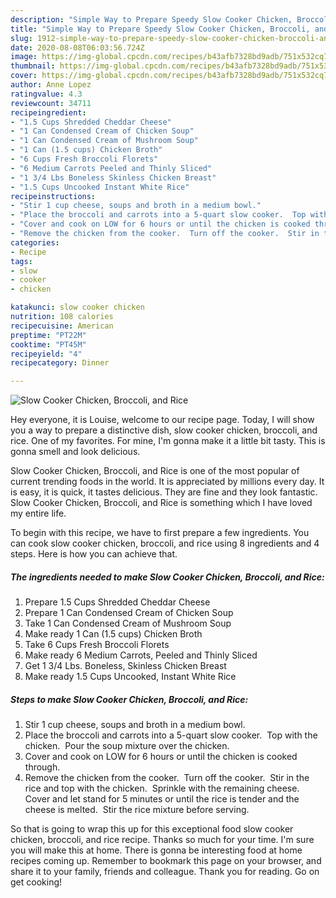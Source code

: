```yaml
---
description: "Simple Way to Prepare Speedy Slow Cooker Chicken, Broccoli, and Rice"
title: "Simple Way to Prepare Speedy Slow Cooker Chicken, Broccoli, and Rice"
slug: 1912-simple-way-to-prepare-speedy-slow-cooker-chicken-broccoli-and-rice
date: 2020-08-08T06:03:56.724Z
image: https://img-global.cpcdn.com/recipes/b43afb7328bd9adb/751x532cq70/slow-cooker-chicken-broccoli-and-rice-recipe-main-photo.jpg
thumbnail: https://img-global.cpcdn.com/recipes/b43afb7328bd9adb/751x532cq70/slow-cooker-chicken-broccoli-and-rice-recipe-main-photo.jpg
cover: https://img-global.cpcdn.com/recipes/b43afb7328bd9adb/751x532cq70/slow-cooker-chicken-broccoli-and-rice-recipe-main-photo.jpg
author: Anne Lopez
ratingvalue: 4.3
reviewcount: 34711
recipeingredient:
- "1.5 Cups Shredded Cheddar Cheese"
- "1 Can Condensed Cream of Chicken Soup"
- "1 Can Condensed Cream of Mushroom Soup"
- "1 Can (1.5 cups) Chicken Broth"
- "6 Cups Fresh Broccoli Florets"
- "6 Medium Carrots Peeled and Thinly Sliced"
- "1 3/4 Lbs Boneless Skinless Chicken Breast"
- "1.5 Cups Uncooked Instant White Rice"
recipeinstructions:
- "Stir 1 cup cheese, soups and broth in a medium bowl."
- "Place the broccoli and carrots into a 5-quart slow cooker.  Top with the chicken.  Pour the soup mixture over the chicken."
- "Cover and cook on LOW for 6 hours or until the chicken is cooked through."
- "Remove the chicken from the cooker.  Turn off the cooker.  Stir in the rice and top with the chicken.  Sprinkle with the remaining cheese.  Cover and let stand for 5 minutes or until the rice is tender and the cheese is melted.  Stir the rice mixture before serving."
categories:
- Recipe
tags:
- slow
- cooker
- chicken

katakunci: slow cooker chicken 
nutrition: 108 calories
recipecuisine: American
preptime: "PT22M"
cooktime: "PT45M"
recipeyield: "4"
recipecategory: Dinner

---
```



![Slow Cooker Chicken, Broccoli, and Rice](https://img-global.cpcdn.com/recipes/b43afb7328bd9adb/751x532cq70/slow-cooker-chicken-broccoli-and-rice-recipe-main-photo.jpg)

Hey everyone, it is Louise, welcome to our recipe page. Today, I will show you a way to prepare a distinctive dish, slow cooker chicken, broccoli, and rice. One of my favorites. For mine, I'm gonna make it a little bit tasty. This is gonna smell and look delicious.



Slow Cooker Chicken, Broccoli, and Rice is one of the most popular of current trending foods in the world. It is appreciated by millions every day. It is easy, it is quick, it tastes delicious. They are fine and they look fantastic. Slow Cooker Chicken, Broccoli, and Rice is something which I have loved my entire life.


To begin with this recipe, we have to first prepare a few ingredients. You can cook slow cooker chicken, broccoli, and rice using 8 ingredients and 4 steps. Here is how you can achieve that.

<!--inarticleads1-->

##### The ingredients needed to make Slow Cooker Chicken, Broccoli, and Rice:

1. Prepare 1.5 Cups Shredded Cheddar Cheese
1. Prepare 1 Can Condensed Cream of Chicken Soup
1. Take 1 Can Condensed Cream of Mushroom Soup
1. Make ready 1 Can (1.5 cups) Chicken Broth
1. Take 6 Cups Fresh Broccoli Florets
1. Make ready 6 Medium Carrots, Peeled and Thinly Sliced
1. Get 1 3/4 Lbs. Boneless, Skinless Chicken Breast
1. Make ready 1.5 Cups Uncooked, Instant White Rice




<!--inarticleads2-->

##### Steps to make Slow Cooker Chicken, Broccoli, and Rice:

1. Stir 1 cup cheese, soups and broth in a medium bowl.
1. Place the broccoli and carrots into a 5-quart slow cooker.  Top with the chicken.  Pour the soup mixture over the chicken.
1. Cover and cook on LOW for 6 hours or until the chicken is cooked through.
1. Remove the chicken from the cooker.  Turn off the cooker.  Stir in the rice and top with the chicken.  Sprinkle with the remaining cheese.  Cover and let stand for 5 minutes or until the rice is tender and the cheese is melted.  Stir the rice mixture before serving.




So that is going to wrap this up for this exceptional food slow cooker chicken, broccoli, and rice recipe. Thanks so much for your time. I'm sure you will make this at home. There is gonna be interesting food at home recipes coming up. Remember to bookmark this page on your browser, and share it to your family, friends and colleague. Thank you for reading. Go on get cooking!

